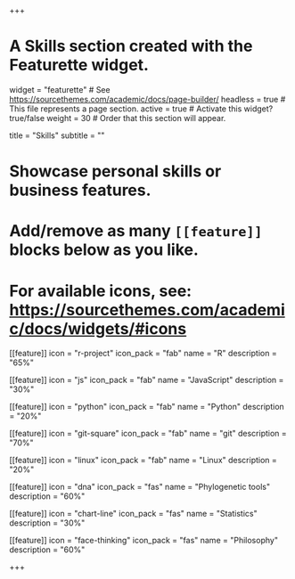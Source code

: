 +++
# A Skills section created with the Featurette widget.
widget = "featurette"  # See https://sourcethemes.com/academic/docs/page-builder/
headless = true  # This file represents a page section.
active = true  # Activate this widget? true/false
weight = 30  # Order that this section will appear.

title = "Skills"
subtitle = ""

# Showcase personal skills or business features.
# 
# Add/remove as many `[[feature]]` blocks below as you like.
# 
# For available icons, see: https://sourcethemes.com/academic/docs/widgets/#icons

[[feature]]
  icon = "r-project"
  icon_pack = "fab"
  name = "R"
  description = "65%"

[[feature]]
  icon = "js"
  icon_pack = "fab"
  name = "JavaScript"
  description = "30%"
  
[[feature]]
  icon = "python"
  icon_pack = "fab"
  name = "Python"
  description = "20%"

[[feature]]
  icon = "git-square"
  icon_pack = "fab"
  name = "git"
  description = "70%"  

[[feature]]
  icon = "linux"
  icon_pack = "fab"
  name = "Linux"
  description = "20%"  

[[feature]]
  icon = "dna"
  icon_pack = "fas"
  name = "Phylogenetic tools"
  description = "60%"  

[[feature]]
  icon = "chart-line"
  icon_pack = "fas"
  name = "Statistics"
  description = "30%"

[[feature]]
  icon = "face-thinking"
  icon_pack = "fas"
  name = "Philosophy"
  description = "60%"
    
+++
